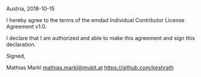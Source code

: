 Austria, 2018-10-15

I hereby agree to the terms of the emdad Individual Contributor License
Agreement v1.0.

I declare that I am authorized and able to make this agreement and sign this
declaration.

Signed,

Mathias Markl mathias.markl@mukit.at https://github.com/keshrath
